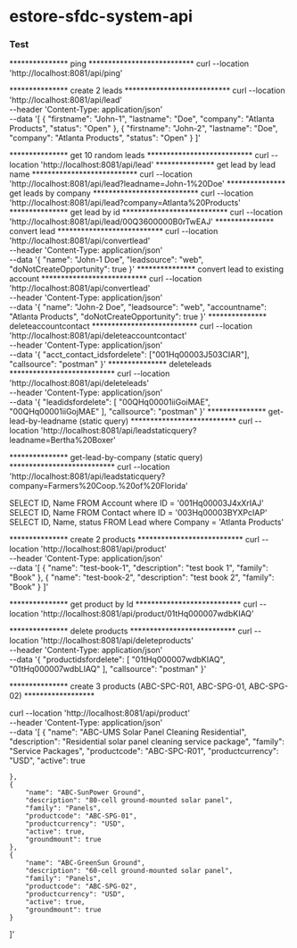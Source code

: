 # estore-sfdc-system-api

### Test
*************** ping ***************************
curl --location 'http://localhost:8081/api/ping'

*************** create 2 leads ***************************
curl --location 'http://localhost:8081/api/lead' \
--header 'Content-Type: application/json' \
--data '[
    {
        "firstname": "John-1",
        "lastname": "Doe",
        "company": "Atlanta Products",
        "status": "Open"
    },
    {
        "firstname": "John-2",
        "lastname": "Doe",
        "company": "Atlanta Products",
        "status": "Open"
    }
]'

*************** get 10 random leads ***************************
curl --location 'http://localhost:8081/api/lead'
*************** get lead by lead name ***************************
curl --location 'http://localhost:8081/api/lead?leadname=John-1%20Doe'
*************** get leads by company ***************************
curl --location 'http://localhost:8081/api/lead?company=Atlanta%20Products'
*************** get lead by id ***************************
curl --location 'http://localhost:8081/api/lead/00Q3600000B0rTwEAJ'
*************** convert lead ***************************
curl --location 'http://localhost:8081/api/convertlead' \
--header 'Content-Type: application/json' \
--data '{
    "name": "John-1 Doe",
    "leadsource": "web",
    "doNotCreateOpportunity": true
}'
*************** convert lead to existing account ***************************
curl --location 'http://localhost:8081/api/convertlead' \
--header 'Content-Type: application/json' \
--data '{
    "name": "John-2 Doe",
    "leadsource": "web",
    "accountname": "Atlanta Products",
    "doNotCreateOpportunity": true
}'
*************** deleteaccountcontact ***************************
curl --location 'http://localhost:8081/api/deleteaccountcontact' \
--header 'Content-Type: application/json' \
--data '{
    "acct_contact_idsfordelete": ["001Hq00003J503CIAR"],
    "callsource": "postman"
}'
*************** deleteleads ***************************
curl --location 'http://localhost:8081/api/deleteleads' \
--header 'Content-Type: application/json' \
--data '{
    "leadidsfordelete": [
        "00QHq00001iiGoiMAE",
        "00QHq00001iiGojMAE"
    ],
    "callsource": "postman"
}'
*************** get-lead-by-leadname (static query) ***************************
curl --location 'http://localhost:8081/api/leadstaticquery?leadname=Bertha%20Boxer'

*************** get-lead-by-company (static query) ***************************
curl --location 'http://localhost:8081/api/leadstaticquery?company=Farmers%20Coop.%20of%20Florida'

SELECT ID, Name FROM Account where ID = '001Hq00003J4xXrIAJ'
SELECT ID, Name FROM Contact where ID = '003Hq00003BYXPcIAP'
SELECT ID, Name, status FROM Lead where Company = 'Atlanta Products'

*************** create 2 products ***************************
curl --location 'http://localhost:8081/api/product' \
--header 'Content-Type: application/json' \
--data '[
    {
        "name": "test-book-1",
        "description": "test book 1",
        "family": "Book"
    },
    {
        "name": "test-book-2",
        "description": "test book 2",
        "family": "Book"
    }
]'

*************** get product by Id ***************************
curl --location 'http://localhost:8081/api/product/01tHq000007wdbKIAQ'

*************** delete products ***************************
curl --location 'http://localhost:8081/api/deleteproducts' \
--header 'Content-Type: application/json' \
--data '{
    "productidsfordelete": [
        "01tHq000007wdbKIAQ",
        "01tHq000007wdbLIAQ"
    ],
    "callsource": "postman"
}'

*************** create 3 products (ABC-SPC-R01, ABC-SPG-01, ABC-SPG-02) ******************

curl --location 'http://localhost:8081/api/product' \
--header 'Content-Type: application/json' \
--data '[
    {
        "name": "ABC-UMS Solar Panel Cleaning Residential",
        "description": "Residential solar panel cleaning service package",
        "family": "Service Packages",
        "productcode": "ABC-SPC-R01",
        "productcurrency": "USD",
        "active": true

    },
    {
        "name": "ABC-SunPower Ground",
        "description": "80-cell ground-mounted solar panel",
        "family": "Panels",
        "productcode": "ABC-SPG-01",
        "productcurrency": "USD",
        "active": true,
        "groundmount": true
    },
    {
        "name": "ABC-GreenSun Ground",
        "description": "60-cell ground-mounted solar panel",
        "family": "Panels",
        "productcode": "ABC-SPG-02",
        "productcurrency": "USD",
        "active": true,
        "groundmount": true
    }
]'


